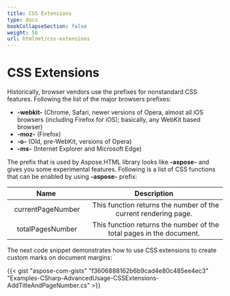 ```yaml
---
title: CSS Extensions
type: docs
bookCollapseSection: false
weight: 50
url: htmlnet/css-extensions
---
```


# **CSS Extensions**
Historically, browser vendors use the prefixes for nonstandard CSS features. Following the list of the major browsers prefixes:

- **-webkit-** (Chrome, Safari, newer versions of Opera, almost all iOS browsers (including Firefox for iOS); basically, any WebKit based browser)
- **-moz-** (Firefox)
- **-o-** (Old, pre-WebKit, versions of Opera)
- **-ms-** (Internet Explorer and Microsoft Edge)

The prefix that is used by Aspose.HTML library looks like **-aspose-** and gives you some experimental features. Following is a list of CSS functions that can be enabled by using **-aspose-** prefix:

|**Name**|**Description**|
| :-: | :-: |
|` `currentPageNumber |` `This function returns the number of the current rendering page.|
|` `totalPagesNumber |` `This function returns the number of the total pages in the document.|
The next code snippet demonstrates how to use CSS extensions to create custom marks on document margins: 

{{< gist "aspose-com-gists" "f3606888162b6b9cad4e80c485ee4ec3" "Examples-CSharp-AdvancedUsage-CSSExtensions-AddTitleAndPageNumber.cs" >}}
